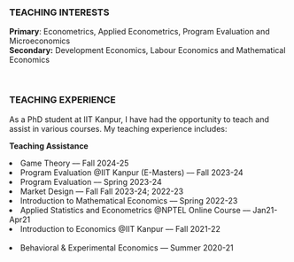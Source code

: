 ### TEACHING INTERESTS
**Primary**: Econometrics, Applied Econometrics, Program Evaluation and Microeconomics <br>
**Secondary:** Development Economics, Labour Economics and Mathematical Economics

&nbsp;&nbsp;&nbsp;&nbsp;

### TEACHING EXPERIENCE
As a PhD student at IIT Kanpur, I have had the opportunity to teach and assist in various courses. My teaching experience includes: 

**Teaching Assistance**
<li> Game Theory &#8211;&#8211;
   Fall 2024-25</li>
<li> Program Evaluation
   @IIT Kanpur (E-Masters)   &#8211;&#8211;    Fall 2023-24 </li>
<li>Program Evaluation &#8211;&#8211;
  Spring 2023-24 </li>
<li>Market Design &#8211;&#8211;
Fall Fall 2023-24; 2022-23</li>
<li>Introduction to Mathematical Economics &#8211;&#8211;
Spring 2022-23 </li>
<li> Applied Statistics and Econometrics
   @NPTEL Online Course     &#8211;&#8211;    Jan21-Apr21 </li>
<li> Introduction to Economics
 @IIT Kanpur    &#8211;&#8211;    Fall 2021-22</li> <br>
 <li>Behavioral & Experimental Economics &#8211;&#8211;
Summer 2020-21</li>
<br>


